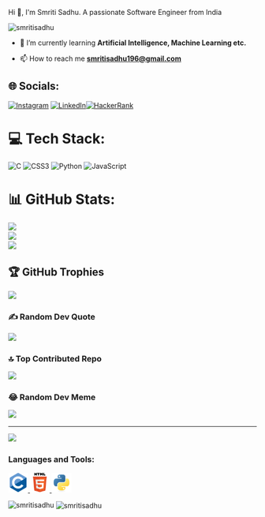 Hi 👋, I'm Smriti Sadhu.
A passionate Software Engineer from India
<p align="left"> <img src="https://komarev.com/ghpvc/?username=smritisadhu&label=Profile%20views&color=0e75b6&style=flat" alt="smritisadhu" /> </p>

- 🌱 I’m currently learning **Artificial Intelligence, Machine Learning etc.**

- 📫 How to reach me **smritisadhu196@gmail.com**

## 🌐 Socials:
[![Instagram](https://img.shields.io/badge/Instagram-%23E4405F.svg?logo=Instagram&logoColor=white)](https://instagram.com/_.smriti._19) [![LinkedIn](https://img.shields.io/badge/LinkedIn-%230077B5.svg?logo=linkedin&logoColor=white)](https://linkedin.com/in/linkedin.com/in/smriti-sadhu-370996229)[![HackerRank](https://img.shields.io/badge/HackerRank-%23G077B5.svg?logo=HackerRank&logoColor=white)](https://linkedin.com/in/@smritisadhu196)

# 💻 Tech Stack:
![C](https://img.shields.io/badge/c-%2300599C.svg?style=for-the-badge&logo=c&logoColor=white) ![CSS3](https://img.shields.io/badge/css3-%231572B6.svg?style=for-the-badge&logo=css3&logoColor=white) ![Python](https://img.shields.io/badge/python-3670A0?style=for-the-badge&logo=python&logoColor=ffdd54) ![JavaScript](https://img.shields.io/badge/javascript-%23323330.svg?style=for-the-badge&logo=javascript&logoColor=%23F7DF1E)
# 📊 GitHub Stats:
![](https://github-readme-stats.vercel.app/api?username=SmritiSadhu&theme=dark&hide_border=false&include_all_commits=false&count_private=false)<br/>
![](https://github-readme-streak-stats.herokuapp.com/?user=SmritiSadhu&theme=dark&hide_border=false)<br/>
![](https://github-readme-stats.vercel.app/api/top-langs/?username=SmritiSadhu&theme=dark&hide_border=false&include_all_commits=false&count_private=false&layout=compact)

## 🏆 GitHub Trophies
![](https://github-profile-trophy.vercel.app/?username=SmritiSadhu&theme=radical&no-frame=false&no-bg=true&margin-w=4)

### ✍️ Random Dev Quote
![](https://quotes-github-readme.vercel.app/api?type=horizontal&theme=radical)

### 🔝 Top Contributed Repo
![](https://github-contributor-stats.vercel.app/api?username=SmritiSadhu&limit=5&theme=dark&combine_all_yearly_contributions=true)

### 😂 Random Dev Meme
<img src="https://rm.up.railway.app/" width="512px"/>

---
[![](https://visitcount.itsvg.in/api?id=SmritiSadhu&icon=0&color=0)](https://visitcount.itsvg.in)

<!-- Proudly created with GPRM ( https://gprm.itsvg.in ) -->

<h3 align="left">Languages and Tools:</h3>
<p align="left"> <a href="https://www.cprogramming.com/" target="_blank" rel="noreferrer"> <img src="https://raw.githubusercontent.com/devicons/devicon/master/icons/c/c-original.svg" alt="c" width="40" height="40"/> </a> <a href="https://www.w3.org/html/" target="_blank" rel="noreferrer"> <img src="https://raw.githubusercontent.com/devicons/devicon/master/icons/html5/html5-original-wordmark.svg" alt="html5" width="40" height="40"/> </a> <a href="https://www.python.org" target="_blank" rel="noreferrer"> <img src="https://raw.githubusercontent.com/devicons/devicon/master/icons/python/python-original.svg" alt="python" width="40" height="40"/> </a> </p>

<p><img align="left" src="https://github-readme-stats.vercel.app/api/top-langs?username=smritisadhu&show_icons=true&locale=en&layout=compact" alt="smritisadhu" /></p>

<p>&nbsp;<img align="center" src="https://github-readme-stats.vercel.app/api?username=smritisadhu&show_icons=true&locale=en" alt="smritisadhu" /></p>
